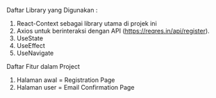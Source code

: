 

Daftar Library yang Digunakan :
1. React-Context sebagai library utama di projek ini
2.   Axios untuk berinteraksi dengan API (https://reqres.in/api/register).
3. UseState
4. UseEffect
5. UseNavigate


Daftar Fitur dalam Project
  1.  Halaman awal = Registration Page
  2.  Halaman user = Email Confirmation Page

